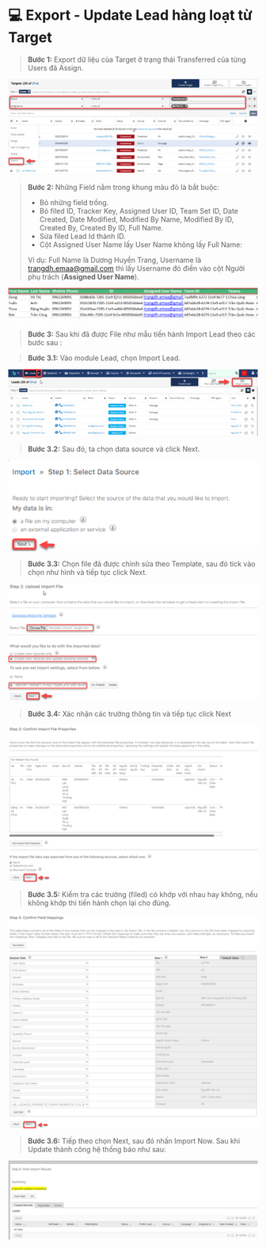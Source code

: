 # 💻 Export - Update Lead hàng loạt từ Target

> **Bước  1:** Export dữ liệu của Target ở trạng thái Transferred của từng Users đã Assign.

![](<../../.gitbook/assets/image (117) (1) (1) (1).png>)

> **Bước 2:**&#x20;
> Những Field nằm trong khung màu đỏ là bắt buộc:
>
> * Bỏ những field trống.
> * Bỏ filed ID, Tracker Key, Assigned User ID, Team Set ID, Date Created, Date Modified, Modified By Name, Modified By ID, Created By, Created By ID, Full Name.
> * Sửa filed  Lead Id thành ID.
> * Cột Assigned User Name lấy User Name không lấy Full Name:
>
> Ví dụ: Full Name là Dương Huyền Trang, Username là [trangdh.emaa@gmail.com](mailto:trangdh.emaa@gmail.com) thì lấy Username đó điền vào cột Người phụ trách (**Assigned User Name**).

![](../../.gitbook/assets/UpdateLead2.png)

> **Bước 3:** Sau khi đã được File như mẫu tiến hành Import Lead theo các bước sau :

> **Bước 3.1:** Vào module Lead, chọn Import Lead.

![](../../.gitbook/assets/ImportLead.png)

> **Bước 3.2:** Sau đó, ta chọn data source và click Next.

![](<../../.gitbook/assets/2 (1).png>)

> **Bước 3.3:** Chọn file đã được chỉnh sửa theo Template, sau đó tick vào chọn như hình và tiếp tục click Next.

![](<../../.gitbook/assets/image (117) (1) (1).png>)

> **Bước 3.4:** Xác nhận các trường thông tin và tiếp tục click Next

![](<../../.gitbook/assets/4 (1).png>)

> **Bước 3.5:** Kiểm tra các trường (filed) có khớp với nhau hay không, nếu không khớp thì tiến hành chọn lại cho đúng.

![](<../../.gitbook/assets/5 (1).png>)

>
> **Bước 3.6:** Tiếp theo chọn Next, sau đó nhấn Import Now. Sau khi Update thành công hệ thống báo như sau:

![](../../.gitbook/assets/UpdatedLead4.png)
